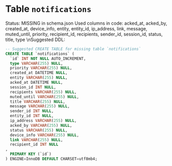 ﻿# Table `notifications`
Status: MISSING in schema.json
Used columns in code: acked_at, acked_by, created_at, device_info, entity, entity_id, ip_address, link, message, muted_until, priority, recipient_id, recipients, sender_id, session_id, status, title, type
\nSuggested DDL:
```sql
-- Suggested CREATE TABLE for missing table `notifications`
CREATE TABLE `notifications` (
  `id` INT NOT NULL AUTO_INCREMENT,
  type VARCHAR(255) NULL,
  priority VARCHAR(255) NULL,
  created_at DATETIME NULL,
  entity VARCHAR(255) NULL,
  acked_at DATETIME NULL,
  session_id INT NULL,
  recipients VARCHAR(255) NULL,
  muted_until VARCHAR(255) NULL,
  title VARCHAR(255) NULL,
  message VARCHAR(255) NULL,
  sender_id INT NULL,
  entity_id INT NULL,
  ip_address VARCHAR(255) NULL,
  acked_by VARCHAR(255) NULL,
  status VARCHAR(255) NULL,
  device_info VARCHAR(255) NULL,
  link VARCHAR(255) NULL,
  recipient_id INT NULL
,
  PRIMARY KEY (`id`)
) ENGINE=InnoDB DEFAULT CHARSET=utf8mb4;
```
